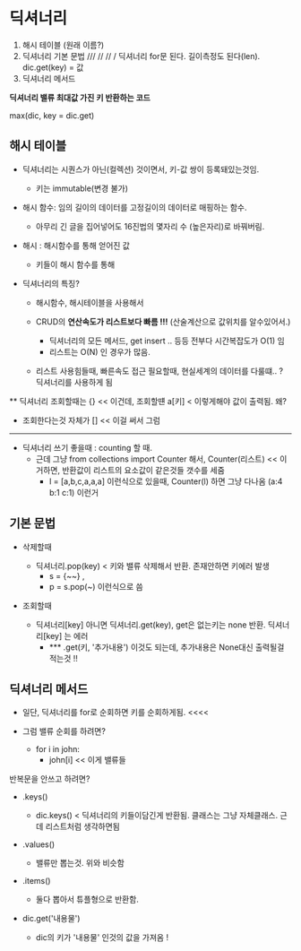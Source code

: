 # 딕셔너리

1. 해시 테이블 (원래 이름?)
2. 딕셔너리 기본 문법                  /// // // / 딕셔너리 for문 된다. 길이측정도 된다(len). dic.get(key) = 값
3. 딕셔너리 메서드

**딕셔너리 밸류 최대값 가진 키 반환하는 코드**

max(dic, key = dic.get)

## 해시 테이블

- 딕셔너리는 시퀀스가 아닌(컬렉션) 것이면서, 키-값 쌍이 등록돼있는것임.

  - 키는 immutable(변경 불가)

  

- 해시 함수: 임의 길이의 데이터를 고정길이의 데이터로 매핑하는 함수.

  - 아무리 긴 글을 집어넣어도 16진법의 몇자리 수 (높은자리)로 바꿔버림.

- 해시 : 해시함수를 통해 얻어진 값
  - 키들이 해시 함수를 통해 



- 딕셔너리의 특징?

  - 해시함수, 해시테이블을 사용해서
  - CRUD의 **연산속도가 리스트보다 빠름 !!!** (산술계산으로 값위치를 알수있어서.)
    - 딕셔너리의 모든 메서드, get insert .. 등등 전부다 시간복잡도가 O(1) 임 
    - 리스트는 O(N) 인 경우가 많음.

  - 리스트 사용힘들때, 빠른속도 접근 필요할때, 현실세계의 데이터를 다룰떄.. ?  딕셔너리를 사용하게 됨



** 딕셔너리 조회할때는 {} << 이건데, 조회할떈 a[키] < 이렇게해야 값이 출력됨. 왜?

- 조회한다는것 자체가 [] << 이걸 써서 그럼



***

- 딕셔너리 쓰기 좋을때 : counting 할 때.
  - 근데 그냥 from collections import Counter 해서, Counter(리스트) << 이거하면, 반환값이 리스트의 요소값이 같은것들 갯수를 세줌
    - l = [a,b,c,a,a,a] 이런식으로 있을때, Counter(l) 하면 그냥 다나옴 (a:4 b:1 c:1) 이런거



## 기본 문법

- 삭제할때
  - 딕셔너리.pop(key) < 키와 밸류 삭제해서 반환. 존재안하면 키에러 발생
    - s = {~~} , 
    - p = s.pop(~) 이런식으로 씀



- 조회할때
  - 딕셔너리[key] 아니면 딕셔너리.get(key), get은 없는키는 none 반환. 딕셔너리[key] 는 에러
    - *** .get(키, '추가내용') 이것도 되는데, 추가내용은 None대신 출력될걸 적는것 !!



## 딕셔너리 메서드

- 일단, 딕셔너리를 for로 순회하면 키를 순회하게됨. <<<<

- 그럼 밸류 순회를 하려면?
  - for i in john:
    - john[i] << 이게 밸류들



반복문을 안쓰고 하려면?

- .keys()

  - dic.keys() < 딕셔너리의 키들이담긴게 반환됨. 클래스는 그냥 자체클래스. 근데 리스트처럼 생각하면됨

    

- .values()

  - 밸류만 뽑는것. 위와 비슷함



- .items()
  - 둘다 뽑아서 튜플형으로 반환함.



- dic.get('내용물')
  - dic의 키가 '내용물' 인것의 값을 가져옴 !